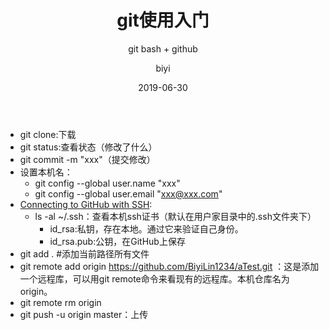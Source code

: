 ﻿---
layout:     post
title:      git使用入门
subtitle:   git bash + github
date:       2019-06-30
author:     biyi
header-img: img/post-bg-miui6.jpg
catalog: true
tags:
    - git
---
- git clone:下载
- git status:查看状态（修改了什么）
- git commit -m "xxx"（提交修改）
- 设置本机名：
    - git config --global user.name "xxx"
    - git config --global user.email "xxx@xxx.com"
- [Connecting to GitHub with SSH](https://help.github.com/en/articles/connecting-to-github-with-ssh):
    - ls -al ~/.ssh：查看本机ssh证书（默认在用户家目录中的.ssh文件夹下）
        - id_rsa:私钥，存在本地。通过它来验证自己身份。
        - id_rsa.pub:公钥，在GitHub上保存
- git add . #添加当前路径所有文件
- git remote add origin https://github.com/BiyiLin1234/aTest.git ：这是添加一个远程库，可以用git remote命令来看现有的远程库。本机仓库名为origin。
- git remote rm origin
- git push -u origin master：上传
